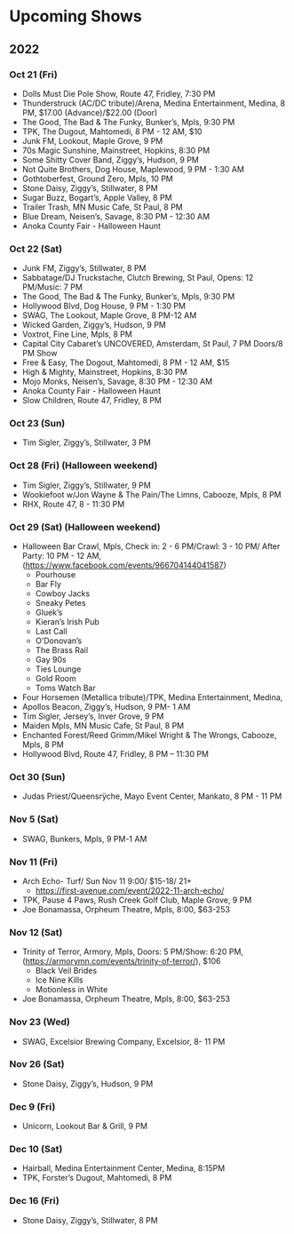 <!DOCTYPE html>
<html>

<head>
  <meta charset="utf-8">
  <meta name="viewport" content="width=device-width, initial-scale=1.0">
  <title>upcoming-shows</title>
  <link rel="stylesheet" href="https://stackedit.io/style.css" />
</head>

<body class="stackedit">
  <div class="stackedit__html"><h1 id="upcoming-shows">Upcoming Shows</h1>
<h2 id="section">2022</h2>
<h3 id="oct-21-fri">Oct 21 (Fri)</h3>
<ul>
<li>Dolls Must Die Pole Show, Route 47, Fridley, 7:30 PM</li>
<li>Thunderstruck (AC/DC tribute)/Arena, Medina Entertainment, Medina, 8 PM, $17.00 (Advance)/$22.00 (Door)</li>
<li>The Good, The Bad &amp; The Funky, Bunker’s, Mpls, 9:30 PM</li>
<li>TPK, The Dugout, Mahtomedi, 8 PM - 12 AM, $10</li>
<li>Junk FM, Lookout, Maple Grove, 9 PM</li>
<li>70s Magic Sunshine, Mainstreet, Hopkins, 8:30 PM</li>
<li>Some Shitty Cover Band, Ziggy’s, Hudson, 9 PM</li>
<li>Not Quite Brothers, Dog House, Maplewood, 9 PM - 1:30 AM</li>
<li>Gothtoberfest, Ground Zero, Mpls, 10 PM</li>
<li>Stone Daisy, Ziggy’s, Stillwater, 8 PM</li>
<li>Sugar Buzz, Bogart’s, Apple Valley, 8 PM</li>
<li>Trailer Trash, MN Music Cafe, St Paul, 8 PM</li>
<li>Blue Dream, Neisen’s, Savage, 8:30 PM - 12:30 AM</li>
<li>Anoka County Fair - Halloween Haunt</li>
</ul>
<h3 id="oct-22-sat">Oct 22 (Sat)</h3>
<ul>
<li>Junk FM, Ziggy’s, Stillwater, 8 PM</li>
<li>Sabbatage/DJ Truckstache, Clutch Brewing, St Paul, Opens: 12 PM/Music: 7 PM</li>
<li>The Good, The Bad &amp; The Funky, Bunker’s, Mpls, 9:30 PM</li>
<li>Hollywood Blvd, Dog House, 9 PM - 1:30 PM</li>
<li>SWAG, The Lookout, Maple Grove, 8 PM-12 AM</li>
<li>Wicked Garden, Ziggy’s, Hudson, 9 PM</li>
<li>Voxtrot, Fine Line, Mpls, 8 PM</li>
<li>Capital City Cabaret’s UNCOVERED, Amsterdam, St Paul, 7 PM Doors/8 PM Show</li>
<li>Free &amp; Easy, The Dogout, Mahtomedi, 8 PM - 12 AM, $15</li>
<li>High &amp; Mighty, Mainstreet, Hopkins, 8:30 PM</li>
<li>Mojo Monks, Neisen’s, Savage, 8:30 PM - 12:30 AM</li>
<li>Anoka County Fair - Halloween Haunt</li>
<li>Slow Children, Route 47, Fridley, 8 PM</li>
</ul>
<h3 id="oct-23-sun">Oct 23 (Sun)</h3>
<ul>
<li>Tim Sigler, Ziggy’s, Stillwater, 3 PM</li>
</ul>
<h3 id="oct-28-fri-halloween-weekend">Oct 28 (Fri) (Halloween weekend)</h3>
<ul>
<li>Tim Sigler, Ziggy’s, Stillwater, 9 PM</li>
<li>Wookiefoot w/Jon Wayne &amp; The Pain/The Limns, Cabooze, Mpls, 8 PM</li>
<li>RHX, Route 47, 8 - 11:30 PM</li>
</ul>
<h3 id="oct-29-sat-halloween-weekend">Oct 29 (Sat) (Halloween weekend)</h3>
<ul>
<li>Halloween Bar Crawl, Mpls, Check in: 2 - 6 PM/Crawl: 3 - 10 PM/ After Party: 10 PM - 12 AM, (<a href="https://www.facebook.com/events/966704144041587">https://www.facebook.com/events/966704144041587</a>)
<ul>
<li>Pourhouse</li>
<li>Bar Fly</li>
<li>Cowboy Jacks</li>
<li>Sneaky Petes</li>
<li>Gluek’s</li>
<li>Kieran’s Irish Pub</li>
<li>Last Call</li>
<li>O’Donovan’s</li>
<li>The Brass Rail</li>
<li>Gay 90s</li>
<li>Ties Lounge</li>
<li>Gold Room</li>
<li>Toms Watch Bar</li>
</ul>
</li>
<li>Four Horsemen (Metallica tribute)/TPK, Medina Entertainment, Medina,</li>
<li>Apollos Beacon, Ziggy’s, Hudson, 9 PM- 1 AM</li>
<li>Tim Sigler, Jersey’s, Inver Grove, 9 PM</li>
<li>Maiden Mpls, MN Music Cafe, St Paul, 8 PM</li>
<li>Enchanted Forest/Reed Grimm/Mikel Wright &amp; The Wrongs, Cabooze, Mpls, 8 PM</li>
<li>Hollywood Blvd, Route 47, Fridley, 8 PM – 11:30 PM</li>
</ul>
<h3 id="oct-30-sun">Oct 30 (Sun)</h3>
<ul>
<li>Judas Priest/Queensrÿche, Mayo Event Center, Mankato, 8 PM - 11 PM</li>
</ul>
<h3 id="nov-5-sat">Nov 5 (Sat)</h3>
<ul>
<li>SWAG, Bunkers, Mpls, 9 PM-1 AM</li>
</ul>
<h3 id="nov-11-fri">Nov 11 (Fri)</h3>
<ul>
<li>Arch Echo- Turf/ Sun Nov 11 9:00/ $15-18/ 21+
<ul>
<li><a href="https://first-avenue.com/event/2022-11-arch-echo/">https://first-avenue.com/event/2022-11-arch-echo/</a></li>
</ul>
</li>
<li>TPK, Pause 4 Paws, Rush Creek Golf Club, Maple Grove, 9 PM</li>
<li>Joe Bonamassa, Orpheum Theatre, Mpls, 8:00, $63-253</li>
</ul>
<h3 id="nov-12-sat">Nov 12 (Sat)</h3>
<ul>
<li>Trinity of Terror, Armory, Mpls, Doors: 5 PM/Show: 6:20 PM,(<a href="https://armorymn.com/events/trinity-of-terror/">https://armorymn.com/events/trinity-of-terror/</a>), $106
<ul>
<li>Black Veil Brides</li>
<li>Ice Nine Kills</li>
<li>Motionless in White</li>
</ul>
</li>
<li>Joe Bonamassa, Orpheum Theatre, Mpls, 8:00, $63-253</li>
</ul>
<h3 id="nov-23-wed">Nov 23 (Wed)</h3>
<ul>
<li>SWAG, Excelsior Brewing Company, Excelsior, 8- 11 PM</li>
</ul>
<h3 id="nov-26-sat">Nov 26 (Sat)</h3>
<ul>
<li>Stone Daisy, Ziggy’s, Hudson, 9 PM</li>
</ul>
<h3 id="dec-9-fri">Dec 9 (Fri)</h3>
<ul>
<li>Unicorn, Lookout Bar &amp; Grill, 9 PM</li>
</ul>
<h3 id="dec-10-sat">Dec 10 (Sat)</h3>
<ul>
<li>Hairball, Medina Entertainment Center, Medina, 8:15PM</li>
<li>TPK, Forster’s Dugout, Mahtomedi, 8 PM</li>
</ul>
<h3 id="dec-16-fri">Dec 16 (Fri)</h3>
<ul>
<li>Stone Daisy, Ziggy’s, Stillwater, 8 PM</li>
</ul>
</div>
</body>

</html>
